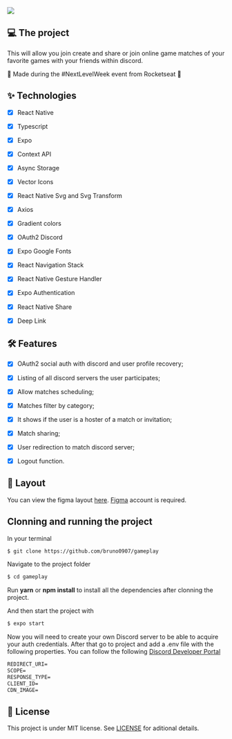 <img src="https://user-images.githubusercontent.com/54812906/176489589-ea5d18a4-48cf-4e03-b75c-20085cdc5566.png" />

## 💻 The project

This will allow you join create and share or join online game matches of your favorite games with your friends within discord. 

🚀 Made during the #NextLevelWeek event from Rocketseat 🚀

## ✨ Technologies

-   [x] React Native
-   [x] Typescript
-   [x] Expo
-   [x] Context API
-   [x] Async Storage
-   [x] Vector Icons
-   [x] React Native Svg and Svg Transform
-   [x] Axios
-   [x] Gradient colors
-   [x] OAuth2 Discord 
-   [x] Expo Google Fonts
-   [x] React Navigation Stack
-   [x] React Native Gesture Handler
-   [x] Expo Authentication
-   [x] React Native Share
-   [x] Deep Link


## :hammer_and_wrench: Features 

-   [x] OAuth2 social auth with discord and user profile recovery;
-   [x] Listing of all discord servers the user participates;
-   [x] Allow matches scheduling;
-   [x] Matches filter by category;
-   [x] It shows if the user is a hoster of a match or invitation;
-   [x] Match sharing;
-   [x] User redirection to match discord server;
-   [x] Logout function.


## 🔖 Layout

You can view the figma layout [here](https://www.figma.com/community/file/991338130828322960). [Figma](http://figma.com/) account is required.

## Clonning and running the project

In your terminal
```cl
$ git clone https://github.com/bruno0907/gameplay
```

Navigate to the project folder
```cl
$ cd gameplay
```
Run **yarn** or **npm install** to install all the dependencies after clonning the project.

And then start the project with
```cl
$ expo start
```

Now you will need to create your own Discord server to be able to acquire your auth credentials. After that go to project and add a .env file with the following properties. You can follow the following [Discord Developer Portal](https://discord.com/developers/docs/intro)
 ```cl
REDIRECT_URI=
SCOPE=
RESPONSE_TYPE=
CLIENT_ID=
CDN_IMAGE=
```

## 📄 License

This project is under MIT license. See [LICENSE](LICENSE.md) for aditional details.
